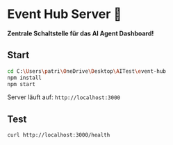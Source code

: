 # Event Hub Server 🎯

**Zentrale Schaltstelle für das AI Agent Dashboard!**

## Start

```bash
cd C:\Users\patri\OneDrive\Desktop\AITest\event-hub
npm install
npm start
```

Server läuft auf: `http://localhost:3000`

## Test

```bash
curl http://localhost:3000/health
```
